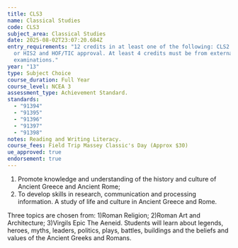 ```yaml
---
title: CLS3
name: Classical Studies
code: CLS3
subject_area: Classical Studies
date: 2025-08-02T23:07:20.684Z
entry_requirements: "12 credits in at least one of the following: CLS2 or ENG2
  or HIS2 and HOF/TIC approval. At least 4 credits must be from external
  examinations."
year: "13"
type: Subject Choice
course_duration: Full Year
course_level: NCEA 3
assessment_type: Achievement Standard.
standards:
  - "91394"
  - "91395"
  - "91396"
  - "91397"
  - "91398"
notes: Reading and Writing Literacy.
course_fees: Field Trip Massey Classic's Day (Approx $30)
ue_approved: true
endorsement: true
---
```

1. Promote knowledge and understanding of the history and culture of Ancient Greece and Ancient Rome;
2. To develop skills in research, communication and processing information. A study of life and culture in Ancient Greece and Rome. 

Three topics are chosen from: 1)Roman Religion; 2)Roman Art and Architecture; 3)Virgils Epic The Aeneid.  Students will learn about legends, heroes, myths, leaders, politics, plays, battles, buildings and the beliefs and values of the Ancient Greeks and Romans.

